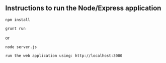 

## Instructions to run the Node/Express application

```shell
npm install
```
```shell
grunt run
```
or
```shell
node server.js
 ```
```shell
run the web application using: http://localhost:3000
 ```

